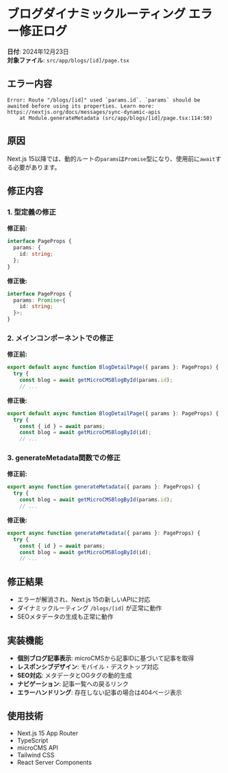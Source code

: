 # ブログダイナミックルーティング エラー修正ログ

**日付**: 2024年12月23日  
**対象ファイル**: `src/app/blogs/[id]/page.tsx`

## エラー内容

```
Error: Route "/blogs/[id]" used `params.id`. `params` should be awaited before using its properties. Learn more: https://nextjs.org/docs/messages/sync-dynamic-apis
    at Module.generateMetadata (src/app/blogs/[id]/page.tsx:114:50)
```

## 原因

Next.js 15以降では、動的ルートの`params`は`Promise`型になり、使用前に`await`する必要があります。

## 修正内容

### 1. 型定義の修正

**修正前:**
```typescript
interface PageProps {
  params: {
    id: string;
  };
}
```

**修正後:**
```typescript
interface PageProps {
  params: Promise<{
    id: string;
  }>;
}
```

### 2. メインコンポーネントでの修正

**修正前:**
```typescript
export default async function BlogDetailPage({ params }: PageProps) {
  try {
    const blog = await getMicroCMSBlogById(params.id);
    // ...
```

**修正後:**
```typescript
export default async function BlogDetailPage({ params }: PageProps) {
  try {
    const { id } = await params;
    const blog = await getMicroCMSBlogById(id);
    // ...
```

### 3. generateMetadata関数での修正

**修正前:**
```typescript
export async function generateMetadata({ params }: PageProps) {
  try {
    const blog = await getMicroCMSBlogById(params.id);
    // ...
```

**修正後:**
```typescript
export async function generateMetadata({ params }: PageProps) {
  try {
    const { id } = await params;
    const blog = await getMicroCMSBlogById(id);
    // ...
```

## 修正結果

- エラーが解消され、Next.js 15の新しいAPIに対応
- ダイナミックルーティング `/blogs/[id]` が正常に動作
- SEOメタデータの生成も正常に動作

## 実装機能

- **個別ブログ記事表示**: microCMSから記事IDに基づいて記事を取得
- **レスポンシブデザイン**: モバイル・デスクトップ対応
- **SEO対応**: メタデータとOGタグの動的生成
- **ナビゲーション**: 記事一覧への戻るリンク
- **エラーハンドリング**: 存在しない記事の場合は404ページ表示

## 使用技術

- Next.js 15 App Router
- TypeScript
- microCMS API
- Tailwind CSS
- React Server Components 
